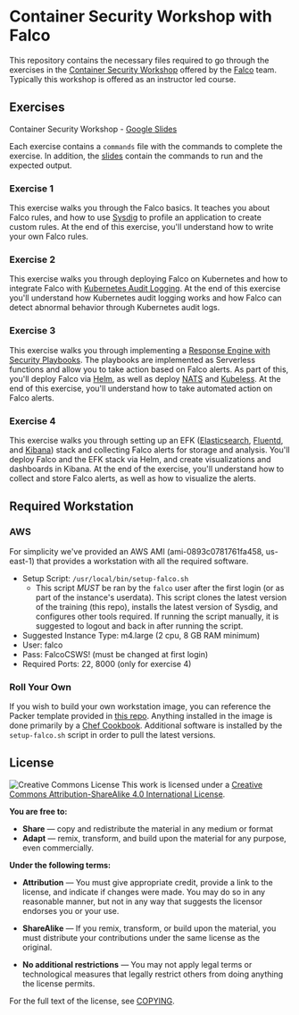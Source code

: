 # Container Security Workshop with Falco

This repository contains the necessary files required to go through the exercises in the [Container Security Workshop](https://setns.run/falcows) offered by the [Falco](https://falco.org/) team. Typically this workshop is offered as an instructor led course.

## Exercises

Container Security Workshop - [Google Slides](https://docs.google.com/presentation/d/1tqR6uCdx7b6YJIrhDZfqlvzfzxOJOx_DkOF_WJ5GdPk/edit?usp=sharing)

Each exercise contains a `commands` file with the commands to complete the exercise. In addition, the [slides](https://setns.run/falcows) contain the commands to run and the expected output. 

### Exercise 1

This exercise walks you through the Falco basics. It teaches you about Falco rules, and how to use [Sysdig](https://github.com/draios/sysdig) to profile an application to create custom rules. At the end of this exercise, you'll understand how to write your own Falco rules.

### Exercise 2

This exercise walks you through deploying Falco on Kubernetes and how to integrate Falco with [Kubernetes Audit Logging](https://kubernetes.io/docs/tasks/debug-application-cluster/audit/). At the end of this exercise you'll understand how Kubernetes audit logging works and how Falco can detect abnormal behavior through Kubernetes audit logs.

### Exercise 3

This exercise walks you through implementing a [Response Engine with Security Playbooks](https://github.com/falcosecurity/kubernetes-response-engine). The playbooks are implemented as Serverless functions and allow you to take action based on Falco alerts. As part of this, you'll deploy Falco via [Helm](https://helm.sh/), as well as deploy [NATS](https://nats.io/) and [Kubeless](https://kubeless.io/). At the end of this exercise, you'll understand how to take automated action on Falco alerts.

### Exercise 4

This exercise walks you through setting up an EFK ([Elasticsearch](https://www.elastic.co/products/elasticsearch), [Fluentd](https://www.fluentd.org/), and [Kibana](https://www.elastic.co/products/kibana)) stack and collecting Falco alerts for storage and analysis. You'll deploy Falco and the EFK stack via Helm, and create visualizations and dashboards in Kibana. At the end of the exercise, you'll understand how to collect and store Falco alerts, as well as how to visualize the alerts.

## Required Workstation

### AWS

For simplicity we've provided an AWS AMI (ami-0893c0781761fa458, us-east-1) that provides a workstation with all the required software. 

* Setup Script: `/usr/local/bin/setup-falco.sh` 
    * This script *MUST* be ran by the `falco` user after the first login (or as part of the instance's userdata). This script clones the latest version of the training (this repo), installs the latest version of Sysdig, and configures other tools required. If running the script manually, it is suggested to logout and back in after running the script.   
* Suggested Instance Type: m4.large (2 cpu, 8 GB RAM minimum)
* User: falco
* Pass: FalcoCSWS! (must be changed at first login)
* Required Ports: 22, 8000 (only for exercise 4)

### Roll Your Own

If you wish to build your own workstation image, you can reference the Packer template provided in [this repo](https://github.com/draios/sysdig-workshop-infra/blob/master/packer/ubuntu-1604-falco.json). Anything installed in the image is done primarily by a [Chef Cookbook](https://github.com/draios/sysdig-workshop-infra/tree/master/cookbooks/falco_workstation). Additional software is installed by the `setup-falco.sh` script in order to pull the latest versions.  

## License

![Creative Commons License](https://i.creativecommons.org/l/by-sa/4.0/80x15.png) This work is licensed under a [Creative Commons Attribution-ShareAlike 4.0 International License](http://creativecommons.org/licenses/by-sa/4.0/).

**You are free to:**
* **Share** — copy and redistribute the material in any medium or format
* **Adapt** — remix, transform, and build upon the material
for any purpose, even commercially.

**Under the following terms:**
* **Attribution** — You must give appropriate credit, provide a link to the license, and indicate if changes were made. You may do so in any reasonable manner, but not in any way that suggests the licensor endorses you or your use.

* **ShareAlike** — If you remix, transform, or build upon the material, you must distribute your contributions under the same license as the original.

* **No additional restrictions** — You may not apply legal terms or technological measures that legally restrict others from doing anything the license permits.

For the full text of the license, see [COPYING](./COPYING).

